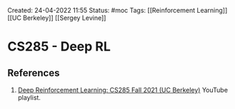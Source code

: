 Created: 24-04-2022 11:55
Status: #moc 
Tags: [[Reinforcement Learning]] [[UC Berkeley]] [[Sergey Levine]]

# CS285 - Deep RL

## References
1. [Deep Reinforcement Learning: CS285 Fall 2021 (UC Berkeley)](https://www.youtube.com/playlist?list=PL_iWQOsE6TfXxKgI1GgyV1B_Xa0DxE5eH) YouTube playlist.
